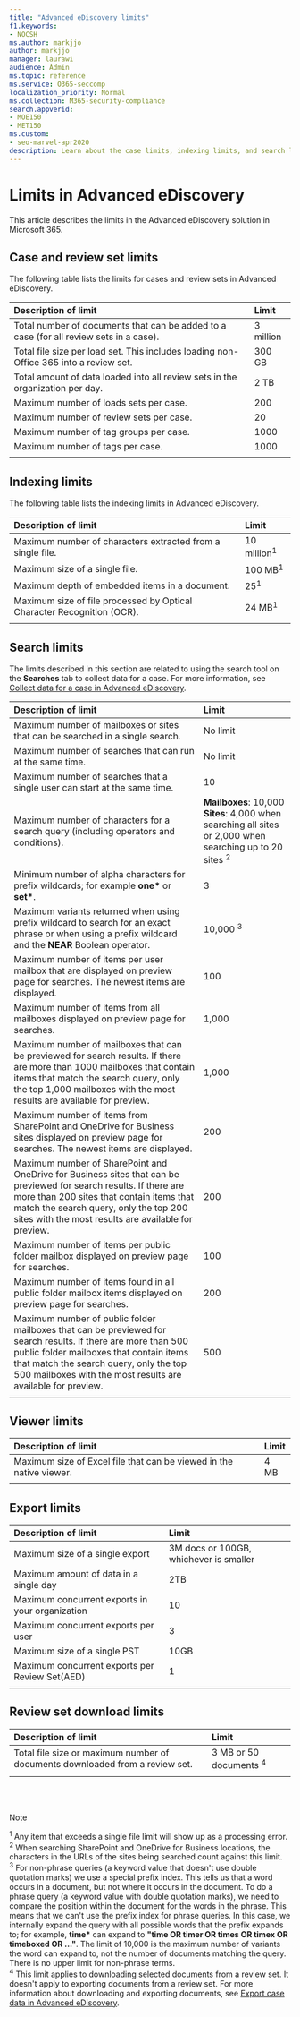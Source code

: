 ```yaml
---
title: "Advanced eDiscovery limits"
f1.keywords:
- NOCSH
ms.author: markjjo
author: markjjo
manager: laurawi
audience: Admin
ms.topic: reference
ms.service: O365-seccomp
localization_priority: Normal
ms.collection: M365-security-compliance 
search.appverid: 
- MOE150
- MET150
ms.custom:
- seo-marvel-apr2020
description: Learn about the case limits, indexing limits, and search limits in effect for the Advanced eDiscovery solution in Microsoft 365.
---
```


# Limits in Advanced eDiscovery

This article describes the limits in the Advanced eDiscovery solution in Microsoft 365.

## Case and review set limits

The following table lists the limits for cases and review sets in Advanced eDiscovery.

|**Description of limit**|**Limit**|
|:-----|:-----|
|Total number of documents that can be added to a case (for all review sets in a case).  <br/> |3 million <br/> |
|Total file size per load set. This includes loading non-Office 365 into a review set.  <br/> |300 GB <br/> |
|Total amount of data loaded into all review sets in the organization per day.<br/> |2 TB <br/> |
|Maximum number of loads sets per case.  <br/> |200 <br/> |
|Maximum number of review sets per case.  <br/> |20 <br/> |
|Maximum number of tag groups per case.  <br/> |1000 <br/> |
|Maximum number of tags per case.  <br/> |1000 <br/> |
|||

## Indexing limits

The following table lists the indexing limits in Advanced eDiscovery.

|**Description of limit**|**Limit**|
  |:-----|:-----|
  |Maximum number of characters extracted from a single file.  <br/> |10 million<sup>1</sup> <br/> |
  |Maximum size of a single file.   <br/> |100 MB<sup>1</sup> <br/> |
  |Maximum depth of embedded items in a document.  <br/> |25<sup>1</sup> <br/> |
  |Maximum size of file processed by Optical Character Recognition (OCR).  <br/> |24 MB<sup>1</sup> <br/> |  
|||

## Search limits

The limits described in this section are related to using the search tool on the **Searches** tab to collect data for a case. For more information, see [Collect data for a case in Advanced eDiscovery](collecting-data-for-ediscovery.md).

|**Description of limit**|**Limit**|
|:-----|:-----|
|Maximum number of mailboxes or sites that can be searched in a single search.  <br/> |No limit  <br/> |
|Maximum number of searches that can run at the same time.  <br/> |No limit  <br/> | 
|Maximum number of searches that a single user can start at the same time.  <br/> |10  <br/> | 
|Maximum number of characters for a search query (including operators and conditions).  <br/> |**Mailboxes**: 10,000<br/>**Sites**: 4,000 when searching all sites or 2,000 when searching up to 20 sites <sup>2</sup> <br/> |
|Minimum number of alpha characters for prefix wildcards; for example **one\*** or **set\***. <br/> |3  <br/> |  
|Maximum variants returned when using prefix wildcard to search for an exact phrase or when using a prefix wildcard and the **NEAR** Boolean operator.  <br/> |10,000 <sup>3</sup> <br/> |
|Maximum number of items per user mailbox that are displayed on preview page for searches. The newest items are displayed.   <br/> |100  <br/> |
|Maximum number of items from all mailboxes displayed on preview page for searches.  <br/> |1,000  <br/> |
|Maximum number of mailboxes that can be previewed for search results.  If there are more than 1000 mailboxes that contain items that match the search query, only the top 1,000 mailboxes with the most results are available for preview.<br/> |1,000  <br/> |
|Maximum number of items from SharePoint and OneDrive for Business sites displayed on preview page for searches. The newest items are displayed.  <br/> |200  <br/> |
|Maximum number of SharePoint and OneDrive for Business sites that can be previewed for search results. If there are more than 200 sites that contain items that match the search query, only the top 200 sites with the most results are available for preview.  <br/> |200  <br/> |
|Maximum number of items per public folder mailbox displayed on preview page for searches.  <br/> |100  <br/> |
|Maximum number of items found in all public folder mailbox items displayed on preview page for searches.  <br/> |200  <br/> |
|Maximum number of public folder mailboxes that can be previewed for search results. If there are more than 500 public folder mailboxes that contain items that match the search query, only the top 500 mailboxes with the most results are available for preview.  <br/> |500  <br/> |
|||

## Viewer limits

|**Description of limit**|**Limit**|
|:-----|:-----|
|Maximum size of Excel file that can be viewed in the native viewer.  <br/> |4 MB  <br/> |
|||

## Export limits

|**Description of limit**|**Limit**|
|:-----|:-----|
|Maximum size of a single export|3M docs or 100GB, whichever is smaller|
| Maximum amount of data in a single day | 2TB |
| Maximum concurrent exports in your organization | 10 |
| Maximum concurrent exports per user | 3 |
| Maximum size of a single PST | 10GB |
| Maximum concurrent exports per Review Set(AED) | 1 |
|||

## Review set download limits

|**Description of limit**|**Limit**|
|:-----|:-----|
|Total file size or maximum number of documents downloaded from a review set.  <br/> |3 MB or 50 documents <sup>4</sup>|
|||

<br/>
<br/>

> [!NOTE]
> <sup>1</sup> Any item that exceeds a single file limit will show up as a processing error.<br/>
> <sup>2</sup> When searching SharePoint and OneDrive for Business locations, the characters in the URLs of the sites being searched count against this limit.<br/>
> <sup>3</sup> For non-phrase queries (a keyword value that doesn't use double quotation marks) we use a special prefix index. This tells us that a word occurs in a document, but not where it occurs in the document. To do a phrase query (a keyword value with double quotation marks), we need to compare the position within the document for the words in the phrase. This means that we can't use the prefix index for phrase queries. In this case, we internally expand the query with all possible words that the prefix expands to; for example,  **time\*** can expand to  **"time OR timer OR times OR timex OR timeboxed OR …"**. The limit of 10,000 is the maximum number of variants the word can expand to, not the number of documents matching the query. There is no upper limit for non-phrase terms.<br/>
> <sup>4</sup> This limit applies to downloading selected documents from a review set. It doesn't apply to exporting documents from a review set. For more information about downloading and exporting documents, see [Export case data in Advanced eDiscovery](exporting-data-ediscover20.md). <br/>

